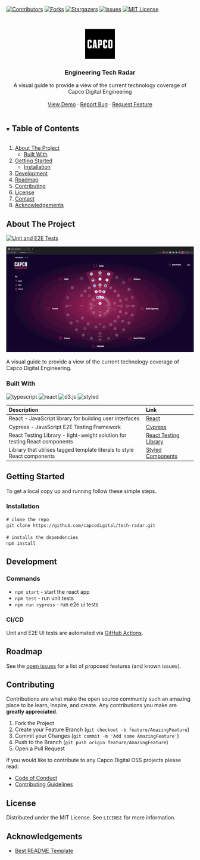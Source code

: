 [![Contributors][contributors-shield]][contributors-url]
[![Forks][forks-shield]][forks-url]
[![Stargazers][stars-shield]][stars-url]
[![Issues][issues-shield]][issues-url]
[![MIT License][license-shield]][license-url]

<!-- PROJECT LOGO -->
<br />
<p align="center">
  <a href="https://github.com/capcodigital/tech-radar">
    <img src="images/logo.png" alt="Logo" width="80" height="80">
  </a>

  <h3 align="center">Engineering Tech Radar</h3>

  <p align="center">
    A visual guide to provide a view of the current technology coverage of Capco Digital Engineering
    <br />
    <br />
    <a href="https://radar.capco.io">View Demo</a>
    ·
    <a href="https://github.com/capcodigital/tech-radar/issues">Report Bug</a>
    ·
    <a href="https://github.com/capcodigital/tech-radar/issues">Request Feature</a>
  </p>
</p>

<!-- TABLE OF CONTENTS -->
<details open="open">
  <summary><h2 style="display: inline-block">Table of Contents</h2></summary>
  <ol>
    <li>
      <a href="#about-the-project">About The Project</a>
      <ul>
        <li><a href="#built-with">Built With</a></li>
      </ul>
    </li>
    <li>
      <a href="#getting-started">Getting Started</a>
      <ul>
        <li><a href="#installation">Installation</a></li>
      </ul>
    </li>
    <li><a href="#development">Development</a></li>
    <li><a href="#roadmap">Roadmap</a></li>
    <li><a href="#contributing">Contributing</a></li>
    <li><a href="#license">License</a></li>
    <li><a href="#contact">Contact</a></li>
    <li><a href="#acknowledgements">Acknowledgements</a></li>
  </ol>
</details>

<!-- ABOUT THE PROJECT -->

## About The Project

[![Unit and E2E Tests](https://github.com/capcodigital/tech-radar/actions/workflows/main.yml/badge.svg)](https://github.com/capcodigital/tech-radar/actions/workflows/main.yml)

![Tech Radar](./demo.gif)

A visual guide to provide a view of the current technology coverage of Capco Digital Engineering.

### Built With

![typescript](https://img.shields.io/badge/-TypeScript-007ACC?style=flat-square&logo=typescript&logoColor=white)
![react](https://img.shields.io/badge/-React-45b8d8?style=flat-square&logo=react&logoColor=white)
![d3.js](https://img.shields.io/badge/-D3.js-F9A03C?style=flat-square&logo=d3.js&logoColor=black)
![styled](https://img.shields.io/badge/-Styled_Components-db7092?style=flat-square&logo=styled-components&logoColor=white)

| Description                                                                | Link                                                  |
| :------------------------------------------------------------------------- | :---------------------------------------------------- |
| React - JavaScript library for building user interfaces                    | [React](https://github.com/facebook/create-react-app) |
| Cypress - JavaScript E2E Testing Framework                                 | [Cypress](https://www.cypress.io/)                    |
| React Testing Library - light-weight solution for testing React components | [React Testing Library](https://www.cypress.io/)      |
| Library that utilises tagged template literals to style React components   | [Styled Components](https://styled-components.com/)   |

<!-- GETTING STARTED -->

## Getting Started

To get a local copy up and running follow these simple steps.

### Installation

```shell
# clone the repo
git clone https://github.com/capcodigital/tech-radar.git

# installs the dependencies
npm install
```

<!-- USAGE EXAMPLES -->

## Development

### Commands

- `npm start` - start the react app
- `npm test` - run unit tests
- `npm run cypress` - run e2e ui tests

### CI/CD

Unit and E2E UI tests are automated via [GitHub Actions](https://github.com/capcodigital/tech-radar/actions).

<!-- ROADMAP -->

## Roadmap

See the [open issues](https://github.com/capcodigital/tech-radar/issues) for a list of proposed features (and known issues).

<!-- CONTRIBUTING -->

## Contributing

Contributions are what make the open source community such an amazing place to be learn, inspire, and create. Any contributions you make are **greatly appreciated**.

1. Fork the Project
2. Create your Feature Branch (`git checkout -b feature/AmazingFeature`)
3. Commit your Changes (`git commit -m 'Add some AmazingFeature'`)
4. Push to the Branch (`git push origin feature/AmazingFeature`)
5. Open a Pull Request

If you would like to contribute to any Capco Digital OSS projects please read:

- [Code of Conduct](https://github.com/capcodigital/.github/blob/master/CODE_OF_CONDUCT.md)
- [Contributing Guidelines](https://github.com/capcodigital/.github/blob/master/CONTRIBUTING.md)

<!-- LICENSE -->

## License

Distributed under the MIT License. See `LICENSE` for more information.

<!-- ACKNOWLEDGEMENTS -->

## Acknowledgements

- [Best README Template](https://github.com/othneildrew/Best-README-Template/blob/master/README.md)

<!-- MARKDOWN LINKS & IMAGES -->
<!-- https://www.markdownguide.org/basic-syntax/#reference-style-links -->

[contributors-shield]: https://img.shields.io/github/contributors/capcodigital/tech-radar.svg?style=for-the-badge
[contributors-url]: https://github.com/capcodigital/tech-radar/graphs/contributors
[forks-shield]: https://img.shields.io/github/forks/capcodigital/tech-radar.svg?style=for-the-badge
[forks-url]: https://github.com/capcodigital/tech-radar/network/members
[stars-shield]: https://img.shields.io/github/stars/capcodigital/tech-radar.svg?style=for-the-badge
[stars-url]: https://github.com/capcodigital/tech-radar/stargazers
[issues-shield]: https://img.shields.io/github/issues/capcodigital/tech-radar.svg?style=for-the-badge
[issues-url]: https://github.com/capcodigital/tech-radar/issues
[license-shield]: https://img.shields.io/github/license/capcodigital/tech-radar.svg?style=for-the-badge
[license-url]: https://github.com/capcodigital/tech-radar/blob/master/LICENSE
